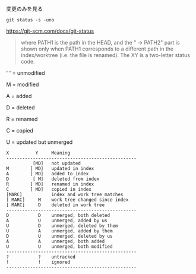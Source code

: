 
変更のみを見る
```
git status -s -uno
```


https://git-scm.com/docs/git-status


>where PATH1 is the path in the HEAD, and the " -> PATH2" part is shown only when PATH1 corresponds to a different path in the index/worktree (i.e. the file is renamed). The XY is a two-letter status code.

' ' = unmodified

M = modified

A = added

D = deleted

R = renamed

C = copied

U = updated but unmerged


```
X          Y     Meaning
-------------------------------------------------
          [MD]   not updated
M        [ MD]   updated in index
A        [ MD]   added to index
D         [ M]   deleted from index
R        [ MD]   renamed in index
C        [ MD]   copied in index
[MARC]           index and work tree matches
[ MARC]     M    work tree changed since index
[ MARC]     D    deleted in work tree
-------------------------------------------------
D           D    unmerged, both deleted
A           U    unmerged, added by us
U           D    unmerged, deleted by them
U           A    unmerged, added by them
D           U    unmerged, deleted by us
A           A    unmerged, both added
U           U    unmerged, both modified
-------------------------------------------------
?           ?    untracked
!           !    ignored
-------------------------------------------------
```

